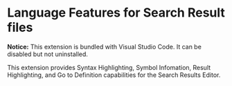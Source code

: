 # Language Features for Search Result files

**Notice:** This extension is bundled with Visual Studio Code. It can be
disabled but not uninstalled.

This extension provides Syntax Highlighting, Symbol Infomation, Result
Highlighting, and Go to Definition capabilities for the Search Results Editor.
